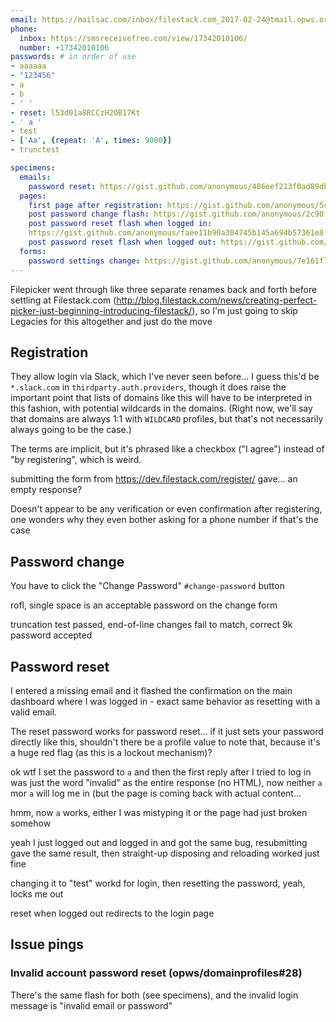 ```yaml
---
email: https://mailsac.com/inbox/filestack.com_2017-02-24@tmail.opws.org
phone:
  inbox: https://smsreceivefree.com/view/17342010106/
  number: +17342010106
passwords: # in order of use
- aaaaaa
- "123456"
- a
- b
- ' '
- reset: l53d01a8RCCzH2OB17Kt
- ' a '
- test
- ['Aa', {repeat: 'A', times: 9000}]
- trunctest

specimens:
  emails:
    password reset: https://gist.github.com/anonymous/486eef213f0ad89db9376e78225de6f6
  pages:
    first page after registration: https://gist.github.com/anonymous/5c8cf8f3294eeb9f413d7ef8da109ef1
    post password change flash: https://gist.github.com/anonymous/2c90f9232afcfed43bbb89d0712d2516
    post password reset flash when logged in:
    https://gist.github.com/anonymous/faee11b90a304745b145a694b57361e8
    post password reset flash when logged out: https://gist.github.com/anonymous/8bd65e03a8df9b5995c0718ba1417dae
  forms:
    password settings change: https://gist.github.com/anonymous/7e161f7dd3c4dac9bb1792610549c06f
---
```


Filepicker went through like three separate renames back and forth before settling at Filestack.com (http://blog.filestack.com/news/creating-perfect-picker-just-beginning-introducing-filestack/), so I'm just going to skip Legacies for this altogether and just do the move

## Registration

They allow login via Slack, which I've never seen before... I guess this'd be
`*.slack.com` in `thirdparty.auth.providers`, though it does raise the important point that lists of domains like this will have to be interpreted in this fashion, with potential wildcards in the domains. (Right now, we'll say that domains are always 1:1 with `WILDCARD` profiles, but that's not necessarily always going to be the case.)

The terms are implicit, but it's phrased like a checkbox ("I agree") instead of "by registering", which is weird.

submitting the form from https://dev.filestack.com/register/ gave... an empty response?

Doesn't appear to be any verification or even confirmation after registering, one wonders why they even bother asking for a phone number if that's the case

## Password change

You have to click the "Change Password" `#change-password` button

rofl, single space is an acceptable password on the change form

truncation test passed, end-of-line changes fail to match, correct 9k password accepted

## Password reset

I entered a missing email and it flashed the confirmation on the main dashboard where I was logged in - exact same behavior as resetting with a valid email.

The reset password works for password reset... if it just sets your password directly like this, shouldn't there be a profile value to note that, because it's a huge red flag (as this is a lockout mechanism)?

ok wtf I set the password to ` a ` and then the first reply after I tried to log in was just the word "invalid" as the entire response (no HTML), now neither `a` mor ` a ` will log me in (but the page is coming back with actual content...

hmm, now ` a ` works, either I was mistyping it or the page had just broken somehow

yeah I just logged out and logged in and got the same bug, resubmitting gave the same result, then straight-up disposing and reloading worked just fine

changing it to "test" workd for login, then resetting the password, yeah, locks me out

reset when logged out redirects to the login page

## Issue pings

### Invalid account password reset (opws/domainprofiles#28)

There's the same flash for both (see specimens), and the invalid login message is "invalid email or password"
